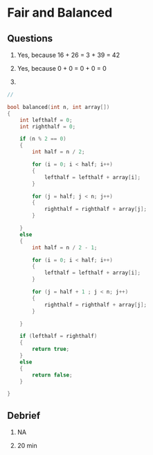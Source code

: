 # Fair and Balanced

## Questions

1. Yes, because 16 + 26 = 3 + 39 = 42

2. Yes, because 0 + 0 = 0 + 0 = 0

3.

```c
//

bool balanced(int n, int array[])
{
    int lefthalf = 0;
    int righthalf = 0;

    if (n % 2 == 0)
    {
        int half = n / 2;

        for (i = 0; i < half; i++)
        {
            lefthalf = lefthalf + array[i];
        }

        for (j = half; j < n; j++)
        {
            righthalf = righthalf + array[j];
        }

    }
    else
    {
        int half = n / 2 - 1;

        for (i = 0; i < half; i++)
        {
            lefthalf = lefthalf + array[i];
        }

        for (j = half + 1 ; j < n; j++)
        {
            righthalf = righthalf + array[j];
        }

    }

    if (lefthalf = righthalf)
    {
        return true;
    }
    else
    {
        return false;
    }

}

```

## Debrief

1. NA

2. 20 min
